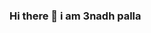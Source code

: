 ### Hi there 👋 i am 3nadh palla

<!--
**trinadhpalla/trinadhpalla** is a ✨ _special_ ✨ repository because its `README.md` (this file) appears on your GitHub profile.

Here are some ideas to get you started:

- 🔭 I’m currently studying..
- 🌱 I’m currently learning ...
- i  ' am   a   rider




